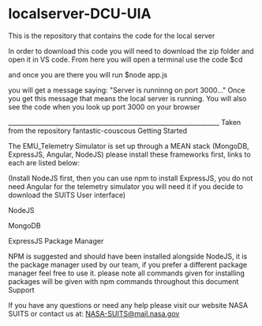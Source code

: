 # localserver-DCU-UIA
This is the repository that contains the code for the local server

In order to download this code you will need to download the zip folder and open it in VS code. From here you will open a terminal use the code $cd <your file directory> 
  
and once you are there you will run $node app.js
  
you will get a message saying: "Server is runninng on port 3000..."
Once you get this message that means the local server is running. You will also see the code when you look up port 3000 on your browser


___________________________________________________________________ Taken from the repository fantastic-couscous
Getting Started

The EMU_Telemetry Simulator is set up through a MEAN stack (MongoDB, ExpressJS, Angular, NodeJS) please install these frameworks first, links to each are listed below:

(Install NodeJS first, then you can use npm to install ExpressJS, you do not need Angular for the telemetry simulator you will need it if you decide to download the SUITS User interface)

NodeJS

MongoDB

ExpressJS
Package Manager

NPM is suggested and should have been installed alongside NodeJS, it is the package manager used by our team, if you prefer a different package manager feel free to use it. please note all commands given for installing packages will be given with npm commands throughout this document
Support

If you have any questions or need any help please visit our website NASA SUITS or contact us at: NASA-SUITS@mail.nasa.gov
